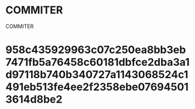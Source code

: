 # COMMITER
COMMITER






# 958c435929963c07c250ea8bb3eb7471fb5a76458c60181dbfce2dba3a1d97118b740b340727a1143068524c1491eb513fe4ee2f2358ebe076945013614d8be2
